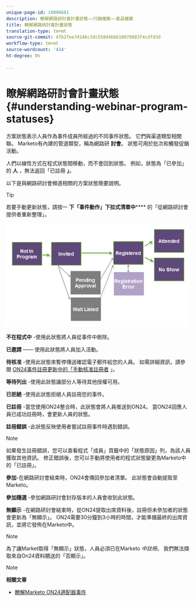 ```yaml
---
unique-page-id: 10096681
description: 瞭解網路研討會計畫狀態——行銷檔案——產品檔案
title: 瞭解網路研討會計畫狀態
translation-type: tm+mt
source-git-commit: 47b2fee7d146c3dc558d4bbb10070683f4cdfd3d
workflow-type: tm+mt
source-wordcount: '414'
ht-degree: 0%

---
```



# 瞭解網路研討會計畫狀態 {#understanding-webinar-program-statuses}

方案狀態表示人員作為事件成員所經過的不同事件狀態。 它們與渠道類型相關聯。 Marketo有內建的管道類型，稱為網路研 **討會**。 狀態可用於批次和觸發促銷活動。

人們以線性方式在程式狀態間移動，而不會回到狀態。 例如，狀態為「已參加」的 **人** ，無法返回「已註冊 **」**。

以下是與網路研討會頻道相關的方案狀態簡要說明。

>[!TIP]
>
>若要手動更新狀態，請按一 **下「事件動作」下拉式清單中****** 的「從網路研討會提供者重新整理」。

![](assets/image2015-12-17-13-3a52-3a39.png)

**不在程式中** -使用此狀態將人員從事件中刪除。

**已邀請** —— 使用此狀態將人員加入活動。

**待核准** -使用此狀態來暫停傳送確認電子郵件給您的人員。 如需詳細資訊，請參閱 [ON24事件註冊更新中的「手動核准註冊者](on24-event-registration-updates.md) 」。

**等待列出** -使用此狀態讓部分人等待其他授權可用。

**已拒絕** -使用此狀態拒絕人員註冊您的事件。

**已註冊** -當您使用ON24整合時，此狀態會將人員推送到ON24。 當ON24回應人員已成功註冊時，會更新人員的狀態。

**註冊錯誤** -此狀態反映使用者嘗試註冊事件時遇到錯誤。

>[!NOTE]
>
>如果發生註冊錯誤，您可以查看程式「成員」頁籤中的「狀態原因」列，為該人員獲取其他資訊。 修正錯誤後，您可以手動將使用者的程式狀態變更為Marketo中的「已註冊」。

**參加**-在網路研討會結束時，ON24會傳回參加者清單。 此狀態會自動提取至Marketo。

**參加隨選** -參加網路研討會封存版本的人員會收到此狀態。

**無顯示** -在網路研討會結束時，從ON24提取出席資料後，註冊但未參加者的狀態會更新為「無顯示」。 ON24需要30分鐘到3小時的時間，才能準備最終的出席資訊，並將它發佈在Marketo中。

>[!NOTE]
>
>為了讓Market取得「無顯示」狀態，人員必須已在Marketo *中註冊*。 我們無法擷取來自On24資料饋送的「否顯示」。

>[!NOTE]
>
>**相關文章**
>
>* [瞭解Marketo ON24適配器事件](understanding-marketo-on24-adapter-events.md)

>



